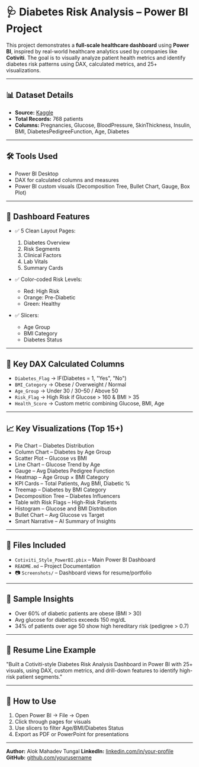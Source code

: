 # 🩺 Diabetes Risk Analysis – Power BI Project

This project demonstrates a **full-scale healthcare dashboard** using **Power BI**, inspired by real-world healthcare analytics used by companies like **Cotiviti**. The goal is to visually analyze patient health metrics and identify diabetes risk patterns using DAX, calculated metrics, and 25+ visualizations.

---

## 📊 Dataset Details

* **Source:** [Kaggle](https://www.kaggle.com/datasets/whenamancodes/diabetes-patient-data)
* **Total Records:** 768 patients
* **Columns:** Pregnancies, Glucose, BloodPressure, SkinThickness, Insulin, BMI, DiabetesPedigreeFunction, Age, Diabetes

---

## 🛠 Tools Used

* Power BI Desktop
* DAX for calculated columns and measures
* Power BI custom visuals (Decomposition Tree, Bullet Chart, Gauge, Box Plot)

---

## 📌 Dashboard Features

* ✅ 5 Clean Layout Pages:

  1. Diabetes Overview
  2. Risk Segments
  3. Clinical Factors
  4. Lab Vitals
  5. Summary Cards

* ✅ Color-coded Risk Levels:

  * Red: High Risk
  * Orange: Pre-Diabetic
  * Green: Healthy

* ✅ Slicers:

  * Age Group
  * BMI Category
  * Diabetes Status

---

## 🔎 Key DAX Calculated Columns

* `Diabetes_Flag` → IF(Diabetes = 1, "Yes", "No")
* `BMI_Category` → Obese / Overweight / Normal
* `Age_Group` → Under 30 / 30–50 / Above 50
* `Risk_Flag` → High Risk if Glucose > 160 & BMI > 35
* `Health_Score` → Custom metric combining Glucose, BMI, Age

---

## 📈 Key Visualizations (Top 15+)

* Pie Chart – Diabetes Distribution
* Column Chart – Diabetes by Age Group
* Scatter Plot – Glucose vs BMI
* Line Chart – Glucose Trend by Age
* Gauge – Avg Diabetes Pedigree Function
* Heatmap – Age Group × BMI Category
* KPI Cards – Total Patients, Avg BMI, Diabetic %
* Treemap – Diabetes by BMI Category
* Decomposition Tree – Diabetes Influencers
* Table with Risk Flags – High-Risk Patients
* Histogram – Glucose and BMI Distribution
* Bullet Chart – Avg Glucose vs Target
* Smart Narrative – AI Summary of Insights

---

## 📄 Files Included

* `Cotiviti_Style_PowerBI.pbix` – Main Power BI Dashboard
* `README.md` – Project Documentation
* 📷 `Screenshots/` – Dashboard views for resume/portfolio

---

## 🧠 Sample Insights

* Over 60% of diabetic patients are obese (BMI > 30)
* Avg glucose for diabetics exceeds 150 mg/dL
* 34% of patients over age 50 show high hereditary risk (pedigree > 0.7)

---

## 🧾 Resume Line Example

"Built a Cotiviti-style Diabetes Risk Analysis Dashboard in Power BI with 25+ visuals, using DAX, custom metrics, and drill-down features to identify high-risk patient segments."

---

## 📌 How to Use

1. Open Power BI → File → Open 
2. Click through pages for visuals
3. Use slicers to filter Age/BMI/Diabetes Status
4. Export as PDF or PowerPoint for presentations

---

**Author:** Alok Mahadev Tungal
**LinkedIn:** [linkedin.com/in/your-profile](#)
**GitHub:** [github.com/yourusername](#)
